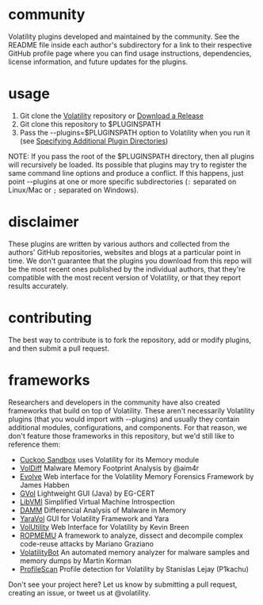 community
=========

Volatility plugins developed and maintained by the community. See the README file inside each author's subdirectory for a link to their respective GitHub profile page where you can find usage instructions, dependencies, license information, and future updates for the plugins. 

usage
=========

1. Git clone the [Volatility](https://github.com/volatilityfoundation/volatility) repository or [Download a Release](http://www.volatilityfoundation.org/#!releases/component_71401)
2. Git clone this repository to $PLUGINSPATH
3. Pass the --plugins=$PLUGINSPATH option to Volatility when you run it (see [Specifying Additional Plugin Directories](https://github.com/volatilityfoundation/volatility/wiki/Volatility%20Usage#specifying-additional-plugin-directories))

NOTE: If you pass the root of the $PLUGINSPATH directory, then all plugins will recursively be loaded. Its possible that plugins may try to register the same command line options and produce a conflict. If this happens, just point --plugins at one or more specific subdirectories (`:` separated on Linux/Mac or `;` separated on Windows). 

disclaimer
=========
These plugins are written by various authors and collected from the authors' GitHub repositories, websites and blogs at a particular point in time. We don't guarantee that the plugins you download from this repo will be the most recent ones published by the individual authors, that they're compatible with the most recent version of Volatility, or that they report results accurately. 

contributing
=========

The best way to contribute is to fork the repository, add or modify plugins, and then submit a pull request. 

frameworks 
=========

Researchers and developers in the community have also created frameworks that build on top of Volatility. These aren't necessarily Volatility plugins (that you would import with --plugins) and usually they contain additional modules, configurations, and components. For that reason, we don't feature those frameworks in this repository, but we'd still like to reference them: 

* [Cuckoo Sandbox](https://github.com/cuckoobox/cuckoo) uses Volatility for its Memory module
* [VolDiff](https://github.com/aim4r/VolDiff) Malware Memory Footprint Analysis by @aim4r
* [Evolve](https://github.com/JamesHabben/evolve) Web interface for the Volatility Memory Forensics Framework by James Habben
* [GVol](https://github.com/eg-cert/GVol) Lightweight GUI (Java) by EG-CERT
* [LibVMI](https://github.com/libvmi/libvmi) Simplified Virtual Machine Introspection 
* [DAMM](https://github.com/504ensicsLabs/DAMM) Differencial Analysis of Malware in Memory
* [YaraVol](https://bitbucket.org/Ft44k/yavol/) GUI for Volatility Framework and Yara
* [VolUtility](https://github.com/kevthehermit/VolUtility) Web Interface for Volatility by Kevin Breen
* [ROPMEMU](https://github.com/vrtadmin/ROPMEMU) A framework to analyze, dissect and decompile complex code-reuse attacks by Mariano Graziano 
* [VolatilityBot](https://github.com/mkorman90/VolatilityBot) An automated memory analyzer for malware samples and memory dumps by Martin Korman
* [ProfileScan](https://github.com/P1kachu/VolatilityProfileScan) Profile detection for Volatility by Stanislas Lejay (P1kachu)

Don't see your project here? Let us know by submitting a pull request, creating an issue, or tweet us at @volatility. 
